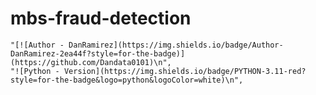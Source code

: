 # mbs-fraud-detection
    "[![Author - DanRamirez](https://img.shields.io/badge/Author-DanRamirez-2ea44f?style=for-the-badge)](https://github.com/Dandata0101)\n",
    "![Python - Version](https://img.shields.io/badge/PYTHON-3.11-red?style=for-the-badge&logo=python&logoColor=white)\n",